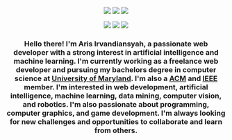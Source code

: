 <p align="center">
  <a href="https://github.com/arisirvandiansyah"><img src="https://github-readme-stats.vercel.app/api?username=arisirvandiansyah&show_icons=true&theme=dark&count_private=true" /></a>
  <a href="https://github.com/arisirvandiansyah"><img src="https://github-readme-streak-stats.herokuapp.com/?user=arisirvandiansyah&theme=dark" /></a>
  <a href="https://github.com/arisirvandiansyah"><img src="https://github-readme-stats.vercel.app/api/top-langs/?username=arisirvandiansyah&layout=compact&theme=dark&hide=html,css,scss,cmake,makefile" /></a>
</p>

<p align="center">
  <a href="https://twitter.com/ma_xu"><img src="https://img.shields.io/badge/Twitter-1DA1F2?style=for-the-badge&logo=twitter&logoColor=white" /></a>
  <a href="https://www.linkedin.com/in/ma-xu-457b6b1a4"><img src="https://img.shields.io/badge/LinkedIn-0077B5?style=for-the-badge&logo=linkedin&logoColor=white" /></a>
  <a href="https://ma-xu.github.io"><img src="https://img.shields.io/badge/Portfolio-000000?style=for-the-badge&logo=github&logoColor=white" /></a>
</p>

<h3 align="center">Hello there! I'm Aris Irvandiansyah, a passionate web developer with a strong interest in artificial intelligence and machine learning. I'm currently working as a freelance web developer and pursuing my bachelors degree in computer science at <a href="https://www.cs.umd.edu">University of Maryland</a>. I'm also a <a href="https://www.acm.org">ACM</a> and <a href="https://www.ieee.org">IEEE</a> member. I'm interested in web development, artificial intelligence, machine learning, data mining, computer vision, and robotics. I'm also passionate about programming, computer graphics, and game development. I'm always looking for new challenges and opportunities to collaborate and learn from others.</h3>
